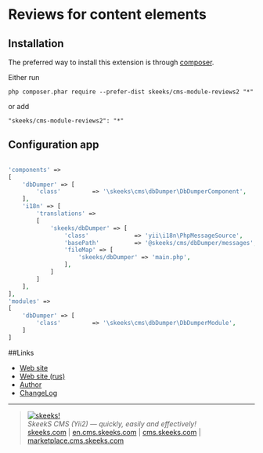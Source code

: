 Reviews for content elements
===================================

Installation
------------

The preferred way to install this extension is through [composer](http://getcomposer.org/download/).

Either run

```
php composer.phar require --prefer-dist skeeks/cms-module-reviews2 "*"
```

or add

```
"skeeks/cms-module-reviews2": "*"
```

Configuration app
----------

```php

'components' =>
[
    'dbDumper' => [
        'class'         => '\skeeks\cms\dbDumper\DbDumperComponent',
    ],
    'i18n' => [
        'translations' =>
        [
            'skeeks/dbDumper' => [
                'class'             => 'yii\i18n\PhpMessageSource',
                'basePath'          => '@skeeks/cms/dbDumper/messages',
                'fileMap' => [
                    'skeeks/dbDumper' => 'main.php',
                ],
            ]
        ]
    ],
],
'modules' =>
[
    'dbDumper' => [
        'class'         => '\skeeks\cms\dbDumper\DbDumperModule',
    ]
]

```

##Links
* [Web site](http://en.cms.skeeks.com)
* [Web site (rus)](http://cms.skeeks.com)
* [Author](http://skeeks.com)
* [ChangeLog](https://github.com/skeeks-cms/cms-db-dumper/blob/master/CHANGELOG.md)


___

> [![skeeks!](https://gravatar.com/userimage/74431132/13d04d83218593564422770b616e5622.jpg)](http://skeeks.com)  
<i>SkeekS CMS (Yii2) — quickly, easily and effectively!</i>  
[skeeks.com](http://skeeks.com) | [en.cms.skeeks.com](http://en.cms.skeeks.com) | [cms.skeeks.com](http://cms.skeeks.com) | [marketplace.cms.skeeks.com](http://marketplace.cms.skeeks.com)


